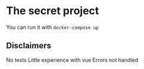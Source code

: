 # The secret project

You can run it with `docker-compose up`

## Disclaimers

No tests
Little experience with vue
Errors not handled
